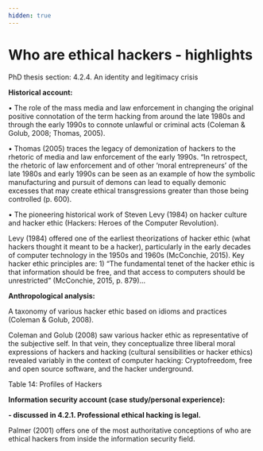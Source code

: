 ```yaml
---
hidden: true
---
```


# Who are ethical hackers - highlights

PhD thesis section: 4.2.4. An identity and legitimacy crisis

**Historical account:**

• The role of the mass media and law enforcement in changing the original positive connotation of the term hacking from around the late 1980s and through the early 1990s to connote unlawful or criminal acts (Coleman & Golub, 2008; Thomas, 2005).

• Thomas (2005) traces the legacy of demonization of hackers to the rhetoric of media and law enforcement of the early 1990s. “In retrospect, the rhetoric of law enforcement and of other ‘moral entrepreneurs’ of the late 1980s and early 1990s can be seen as an example of how the symbolic manufacturing and pursuit of demons can lead to equally demonic excesses that may create ethical transgressions greater than those being controlled (p. 600).

• The pioneering historical work of Steven Levy (1984) on hacker culture and hacker ethic (Hackers: Heroes of the Computer Revolution).

Levy (1984) offered one of the earliest theorizations of hacker ethic (what hackers thought it meant to be a hacker), particularly in the early decades of computer technology in the 1950s and 1960s (McConchie, 2015). Key hacker ethic principles are: 1) “The fundamental tenet of the hacker ethic is that information should be free, and that access to computers should be unrestricted” (McConchie, 2015, p. 879)...

**Anthropological analysis:**

A taxonomy of various hacker ethic based on idioms and practices (Coleman & Golub, 2008).

Coleman and Golub (2008) saw various hacker ethic as representative of the subjective self. In that vein, they conceptualize three liberal moral expressions of hackers and hacking (cultural sensibilities or hacker ethics) revealed variably in the context of computer hacking: Cryptofreedom, free and open source software, and the hacker underground.&#x20;

Table 14: Profiles of Hackers

**Information security account (case study/personal experience):**&#x20;

**- discussed in 4.2.1. Professional ethical hacking is legal.**

Palmer (2001) offers one of the most authoritative conceptions of who are ethical hackers from inside the information security field.
